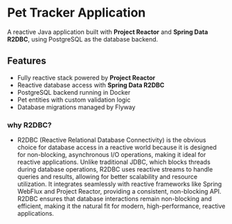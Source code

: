 # Pet Tracker Application

A reactive Java application built with **Project Reactor** and **Spring Data R2DBC**, using PostgreSQL as the database backend.

## Features

- Fully reactive stack powered by **Project Reactor**
- Reactive database access with **Spring Data R2DBC**
- PostgreSQL backend running in Docker
- Pet entities with custom validation logic
- Database migrations managed by Flyway

### why R2DBC?

- R2DBC (Reactive Relational Database Connectivity) is the obvious choice for database access in a reactive world because it is designed for non-blocking, asynchronous I/O operations, making it ideal for reactive applications. Unlike traditional JDBC, which blocks threads during database operations, R2DBC uses reactive streams to handle queries and results, allowing for better scalability and resource utilization. It integrates seamlessly with reactive frameworks like Spring WebFlux and Project Reactor, providing a consistent, non-blocking API. R2DBC ensures that database interactions remain non-blocking and efficient, making it the natural fit for modern, high-performance, reactive applications.
